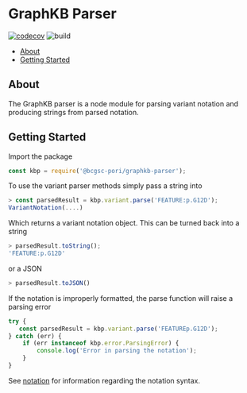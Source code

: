 # GraphKB Parser

[![codecov](https://codecov.io/gh/bcgsc/pori_graphkb_parser/branch/master/graph/badge.svg?token=D3IG5YL6JT)](https://codecov.io/gh/bcgsc/pori_graphkb_parser) ![build](https://github.com/bcgsc/pori_graphkb_parser/workflows/build/badge.svg)

- [About](#about)
- [Getting Started](#getting-started)

## About

The GraphKB parser is a node module for parsing variant notation and producing strings from
parsed notation.

## Getting Started

Import the package

```js
const kbp = require('@bcgsc-pori/graphkb-parser');
```

To use the variant parser methods simply pass a string into

```js
> const parsedResult = kbp.variant.parse('FEATURE:p.G12D');
VariantNotation(....)
```

Which returns a variant notation object. This can be turned back into a string

```js
> parsedResult.toString();
'FEATURE:p.G12D'
```

or a JSON

```js
> parsedResult.toJSON()
```

If the notation is improperly formatted, the parse function will raise a parsing error

```js
try {
   const parsedResult = kbp.variant.parse('FEATUREp.G12D');
} catch (err) {
    if (err instanceof kbp.error.ParsingError) {
        console.log('Error in parsing the notation');
    }
}
```

See [notation](doc/notation.md) for information regarding the notation syntax.
